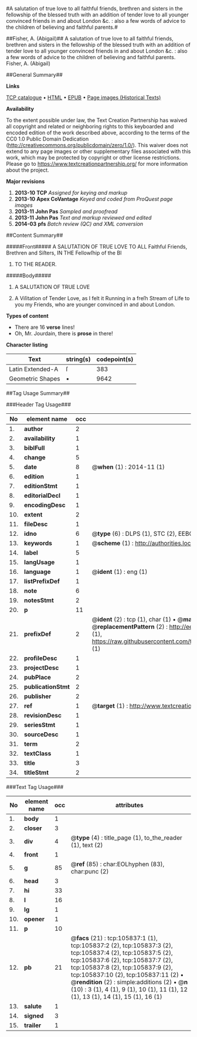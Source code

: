 #A salutation of true love to all faithful friends, brethren and sisters in the fellowship of the blessed truth with an addition of tender love to all younger convinced friends in and about London &c. : also a few words of advice to the children of believing and faithful parents.#

##Fisher, A. (Abigail)##
A salutation of true love to all faithful friends, brethren and sisters in the fellowship of the blessed truth with an addition of tender love to all younger convinced friends in and about London &c. : also a few words of advice to the children of believing and faithful parents.
Fisher, A. (Abigail)

##General Summary##

**Links**

[TCP catalogue](http://www.ota.ox.ac.uk/tcp/)  • 
[HTML](http://tei.it.ox.ac.uk/tcp/Texts-HTML/free/A41/A41347.html)  • 
[EPUB](http://tei.it.ox.ac.uk/tcp/Texts-EPUB/free/A41/A41347.epub) • 
[Page images (Historical Texts)](https://historicaltexts.jisc.ac.uk/eebo-17022013e)

**Availability**

To the extent possible under law, the Text Creation Partnership has waived all copyright and related or neighboring rights to this keyboarded and encoded edition of the work described above, according to the terms of the CC0 1.0 Public Domain Dedication (http://creativecommons.org/publicdomain/zero/1.0/). This waiver does not extend to any page images or other supplementary files associated with this work, which may be protected by copyright or other license restrictions. Please go to https://www.textcreationpartnership.org/ for more information about the project.

**Major revisions**

1. __2013-10__ __TCP__ *Assigned for keying and markup*
1. __2013-10__ __Apex CoVantage__ *Keyed and coded from ProQuest page images*
1. __2013-11__ __John Pas__ *Sampled and proofread*
1. __2013-11__ __John Pas__ *Text and markup reviewed and edited*
1. __2014-03__ __pfs__ *Batch review (QC) and XML conversion*

##Content Summary##

#####Front#####
A SALUTATION OF TRUE LOVE TO ALL Faithful Friends, Brethren and Siſters, IN THE Fellowſhip of the Bl
1. TO THE READER.

#####Body#####

1. A SALUTATION OF TRUE LOVE

1. A Viſitation of Tender Love, as I felt it Running in a freſh Stream of Life to you my Friends, who are younger convinced in and about London.

**Types of content**

  * There are 16 **verse** lines!
  * Oh, Mr. Jourdain, there is **prose** in there!

**Character listing**


|Text|string(s)|codepoint(s)|
|---|---|---|
|Latin Extended-A|ſ|383|
|Geometric Shapes|▪|9642|

##Tag Usage Summary##

###Header Tag Usage###

|No|element name|occ|attributes|
|---|---|---|---|
|1.|__author__|2||
|2.|__availability__|1||
|3.|__biblFull__|1||
|4.|__change__|5||
|5.|__date__|8| @__when__ (1) : 2014-11 (1)|
|6.|__edition__|1||
|7.|__editionStmt__|1||
|8.|__editorialDecl__|1||
|9.|__encodingDesc__|1||
|10.|__extent__|2||
|11.|__fileDesc__|1||
|12.|__idno__|6| @__type__ (6) : DLPS (1), STC (2), EEBO-CITATION (1), OCLC (1), VID (1)|
|13.|__keywords__|1| @__scheme__ (1) : http://authorities.loc.gov/ (1)|
|14.|__label__|5||
|15.|__langUsage__|1||
|16.|__language__|1| @__ident__ (1) : eng (1)|
|17.|__listPrefixDef__|1||
|18.|__note__|6||
|19.|__notesStmt__|2||
|20.|__p__|11||
|21.|__prefixDef__|2| @__ident__ (2) : tcp (1), char (1)  •  @__matchPattern__ (2) : ([0-9\-]+):([0-9IVX]+) (1), (.+) (1)  •  @__replacementPattern__ (2) : http://eebo.chadwyck.com/downloadtiff?vid=$1&page=$2 (1), https://raw.githubusercontent.com/textcreationpartnership/Texts/master/tcpchars.xml#$1 (1)|
|22.|__profileDesc__|1||
|23.|__projectDesc__|1||
|24.|__pubPlace__|2||
|25.|__publicationStmt__|2||
|26.|__publisher__|2||
|27.|__ref__|1| @__target__ (1) : http://www.textcreationpartnership.org/docs/. (1)|
|28.|__revisionDesc__|1||
|29.|__seriesStmt__|1||
|30.|__sourceDesc__|1||
|31.|__term__|2||
|32.|__textClass__|1||
|33.|__title__|3||
|34.|__titleStmt__|2||


###Text Tag Usage###

|No|element name|occ|attributes|
|---|---|---|---|
|1.|__body__|1||
|2.|__closer__|3||
|3.|__div__|4| @__type__ (4) : title_page (1), to_the_reader (1), text (2)|
|4.|__front__|1||
|5.|__g__|85| @__ref__ (85) : char:EOLhyphen (83), char:punc (2)|
|6.|__head__|3||
|7.|__hi__|33||
|8.|__l__|16||
|9.|__lg__|1||
|10.|__opener__|1||
|11.|__p__|10||
|12.|__pb__|21| @__facs__ (21) : tcp:105837:1 (1), tcp:105837:2 (2), tcp:105837:3 (2), tcp:105837:4 (2), tcp:105837:5 (2), tcp:105837:6 (2), tcp:105837:7 (2), tcp:105837:8 (2), tcp:105837:9 (2), tcp:105837:10 (2), tcp:105837:11 (2)  •  @__rendition__ (2) : simple:additions (2)  •  @__n__ (10) : 3 (1), 4 (1), 9 (1), 10 (1), 11 (1), 12 (1), 13 (1), 14 (1), 15 (1), 16 (1)|
|13.|__salute__|1||
|14.|__signed__|3||
|15.|__trailer__|1||
